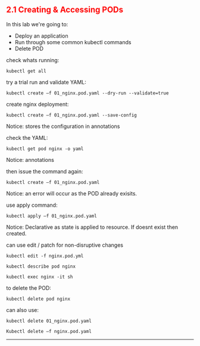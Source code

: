 ## <font color='red'> 2.1 Creating & Accessing PODs </font>

In this lab we're going to:
* Deploy an application
* Run through some common kubectl commands
* Delete POD

check whats running:
```
kubectl get all
```
try a trial run and validate YAML:
```
kubectl create –f 01_nginx.pod.yaml --dry-run --validate=true
```
create nginx deployment:
```
kubectl create –f 01_nginx.pod.yaml --save-config
```
Notice: stores the configuration in annotations  

check the YAML:
```
kubectl get pod nginx -o yaml
```
Notice: annotations  

then issue the command again:
```
kubectl create –f 01_nginx.pod.yaml
```
Notice: an error will occur as the POD already exisits.

use apply command:
```
kubectl apply –f 01_nginx.pod.yaml
```
Notice: Declarative as state is applied to resource.  If doesnt exist then created.

can use edit / patch for non-disruptive changes
```
kubectl edit -f nginx.pod.yml
```

```
kubectl describe pod nginx
```

```
kubectl exec nginx -it sh
```

to delete the POD:
```
kubectl delete pod nginx
```
can also use:
```
kubectl delete 01_nginx.pod.yaml
```


```
Kubectl delete –f nginx.pod.yaml
```


---